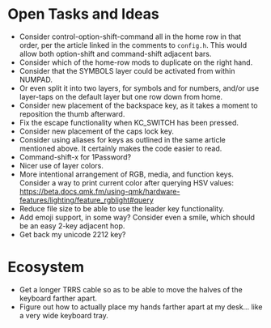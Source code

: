 # Open Tasks and Ideas

* Consider control-option-shift-command all in the home row in that order,
  per the article linked in the comments to `config.h`.
  This would allow both option-shift and command-shift adjacent bars.
* Consider which of the home-row mods to duplicate on the right hand.
* Consider that the SYMBOLS layer could be activated from within NUMPAD.
* Or even split it into two layers, for symbols and for numbers,
  and/or use layer-taps on the default layer but one row down from home.
* Consider new placement of the backspace key, as it takes a moment
  to reposition the thumb afterward.
* Fix the escape functionality when KC_SWITCH has been pressed.
* Consider new placement of the caps lock key.
* Consider using aliases for keys as outlined in the same article mentioned above.
  It certainly makes the code easier to read.
* Command-shift-x for 1Password?
* Nicer use of layer colors.
* More intentional arrangement of RGB, media, and function keys.
  Consider a way to print current color after querying HSV values:
  https://beta.docs.qmk.fm/using-qmk/hardware-features/lighting/feature_rgblight#query
* Reduce file size to be able to use the leader key functionality.
* Add emoji support, in some way?
  Consider even a smile, which should be an easy 2-key adjacent hop.
* Get back my unicode 2212 key?

# Ecosystem

* Get a longer TRRS cable so as to be able to move the halves of the keyboard
  farther apart.
* Figure out how to actually place my hands farther apart at my desk…
  like a very wide keyboard tray.

